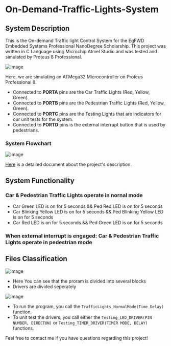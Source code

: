 # On-Demand-Traffic-Lights-System

## System Description
This is the On-demand Traffic light Control System for the EgFWD Embedded Systems Professional NanoDegree Scholarship. This project was written in C Language using Microchip Atmel Studio and was tested and simulated by Proteus 8 Professional.

![image](https://user-images.githubusercontent.com/36197508/192499606-93e07698-a6c5-4135-b394-65b86ed69afb.png)

Here, we are simulating an ATMega32 Microcontroller on Proteus Professional 8.
- Connected to **PORTA** pins are the Car Traffic Lights (Red, Yellow, Green).
- Connected to **PORTB** pins are the Pedestrian Traffic Lights (Red, Yellow, Green).
- Connected to **PORTC** pins are the Testing Lights that are indicators for our unit tests for the system.
- Connected to **PORTD** pins is the external interrupt button that is used by pedestrians.

### System Flowchart
![image](https://user-images.githubusercontent.com/36197508/192501931-826772f1-a103-456e-980f-100798c651d3.png)

[Here](https://drive.google.com/file/d/1AfnwDXWltdA5gQJPY0MVsqUbXjIZ0MEK/view?usp=sharing) is a detailed document about the project's description.

## System Functionality

### Car & Pedestrian Traffic Lights operate in nornal mode
- Car Green LED is on for 5 seconds   &&    Ped Red LED is on for 5 seconds
- Car Blinking Yellow LED is on for 5 seconds   &&    Ped Blinking Yellow LED is on for 5 seconds
- Car Red LED is on for 5 seconds   &&   Ped Green LED is on for 5 seconds

### When external interrupt is engaged: Car & Pedestrian Traffic Lights operate in pedestrian mode

## Files Classification
![image](https://user-images.githubusercontent.com/36197508/192508807-8086cf41-fd17-4c94-b6d0-611552b182cf.png)

- Here You can see that the proram is divided into several blocks
- Drivers are divided seperately

![image](https://user-images.githubusercontent.com/36197508/192509129-1d5de894-e858-4d89-8a21-bac14869ba1c.png)
- To run the program, you call the `TrafficLights_NormalMode(Time_Delay)` function.
- To unit test the drivers, you call either the `Testing_LED_DRIVER(PIN NUMBER, DIRECTON)` or `Testing_TIMER_DRIVER(TIMER MODE, DELAY)` functions.

Feel free to contact me if you have questions regarding this project!
